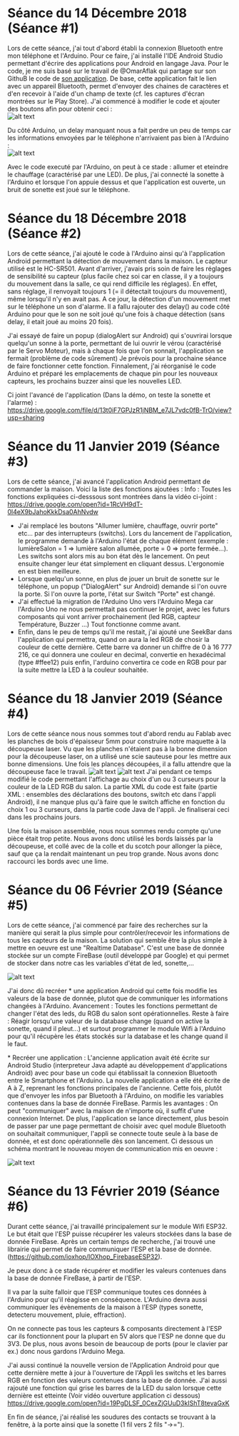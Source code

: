 # Séance du 14 Décembre 2018 (Séance #1)

Lors de cette séance, j'ai tout d'abord établi la connexion Bluetooth entre mon téléphone et l'Arduino. Pour ce faire, j'ai installé l'IDE Android Studio permettant d'écrire des applications pour Android en langage Java. Pour le code, je me suis basé sur le travail de @OmarAflak qui partage sur son GithuB le code de [son application](https://play.google.com/store/apps/details?id=me.aflak.bluetoothterminal). De base, cette application fait le lien avec un appareil Bluetooth, permet d'envoyer des chaines de caractères et d'en recevoir à l'aide d'un champ de texte (cf. les captures d'écran montrées sur le Play Store). J'ai commencé à modifier le code et ajouter des boutons afin pour obtenir ceci :
<br>
![alt text](https://github.com/LesDeuxM/Projet-Maison-Connectee/blob/master/Annexe/Screenshot_20181214-190624_Smart'%20House.jpg?raw=true "Screenshot de l'app")


Du côté Arduino, un delay manquant nous a fait perdre un peu de temps car les informations envoyées par le téléphone n'arrivaient pas bien à l'Arduino :<br> 
![alt text](https://github.com/LesDeuxM/Projet-Maison-Connectee/blob/master/Annexe/probl%C3%A8me_delay_14-12.PNG?raw=true "Problème de delay")


Avec le code executé par l'Arduino, on peut à ce stade : allumer et eteindre le chauffage (caractérisé par une LED).
De plus, j'ai connecté la sonette à l'Arduino et lorsque l'on appuie dessus et que l'application est ouverte, un bruit de sonette est joué sur le téléphone.


# Séance du 18 Décembre 2018 (Séance #2)
Lors de cette séance, j'ai ajouté le code à l'Arduino ainsi qu'à l'application Android permettant la détection de mouvement dans la maison. Le capteur utilisé est le HC-SR501. Avant d'arriver, j'avais pris soin de faire les réglages de sensibilité su capteur (plus facile chez soi car en classe, il y a toujours du mouvement dans la salle, ce qui rend difficile les réglages). En effet, sans réglage, il renvoyait toujours 1 (= il détectait toujours du mouvement), même lorsqu'il n'y en avait pas. A ce jour, la détection d'un mouvement met sur le téléphone un son d'alarme. Il a fallu rajouter des delay() au code côté Arduino pour que le son ne soit joué qu'une fois à chaque détection (sans delay, il etait joué au moins 20 fois). 

J'ai essayé de faire un popup (dialogAlert sur Android) qui s'ouvrirai lorsque quelqu'un sonne à la porte, permettant de lui ouvrir le vérou (caractérisé par le Servo Moteur), mais à chaque fois que l'on sonnait, l'application se fermait (problème de code sûrement) Je prévois pour la prochaine séance de faire fonctionner cette fonction.
Finnalement, j'ai réorganisé le code Arduino et préparé les emplacements de chaque pin pour les nouveaux capteurs, les prochains buzzer ainsi que les nouvelles LED.

Ci joint l'avancé de l'application (Dans la démo, on teste la sonette et l'alarme) : 
https://drive.google.com/file/d/13t0iF7GPJzR1jNBM_e7JL7vdc0fB-TrO/view?usp=sharing

# Séance du 11 Janvier 2019 (Séance #3)
Lors de cette séance, j'ai avancé l'application Android permettant de commander la maison. Voici la liste des fonctions ajoutées :
Info : Toutes les fonctions  expliquées ci-desssous sont montrées dans la vidéo ci-joint :
https://drive.google.com/open?id=1RcVH9dT-0l4eX9bJahoKkkDsa0AhNvdw
- J'ai remplacé les boutons "Allumer lumière, chauffage, ouvrir porte" etc... par des interrupteurs (switchs). Lors du lancement de l'application, le programme demande à l'Arduino l'état de chaque élément (exemple : lumièreSalon = 1 => lumière salon allumée, porte = 0 => porte fermée...). Les switchs sont alors mis au bon état dès le lancement. On peut ensuite changer leur état simplement en cliquant dessus. L'ergonomie en est bien meilleure. 
- Lorsque quelqu'un sonne, en plus de jouer un bruit de sonette sur le téléphone, un popup ("DialogAlert" sur Android) demande si l'on ouvre la porte. Si l'on ouvre la porte, l'état sur Switch "Porte" est changé.
- J'ai effectué la migration de l'Arduino Uno vers l'Arduino Mega car l'Arduino Uno ne nous permettait pas continuer le projet, avec les futurs composants qui vont arriver prochainement (led RGB, capteur Température, Buzzer ...) Tout fonctionne comme avant.
- Enfin, dans le peu de temps qu'il me restait, j'ai ajouté une SeekBar dans l'application qui permettra, quand on aura la led RGB de chosir la couleur de cette dernière. Cette barre va donner un chiffre de 0 à 16 777 216, ce qui donnera une couleur en decimal, convertie en hexadécimal (type #ffee12) puis enfin, l'arduino convertira ce code en RGB pour par la suite mettre la LED à la couleur souhaitée.

# Séance du 18 Janvier 2019 (Séance #4)
Lors de cette séance nous nous sommes tout d'abord rendu au Fablab avec les planches de bois d'épaisseur 5mm pour construire notre maquette à la découpeuse laser. Vu que les planches n'étaient pas à la bonne dimension pour la découpeuse laser, on a utilisé une scie sauteuse pour les mettre aux bonne dimensions. Une fois les plances découpées, il a fallu attendre que la découpeuse face le travail.
![alt text](https://github.com/LesDeuxM/Projet-Maison-Connectee/blob/master/Annexe/decoupeuse%20laser.jpg?raw=true "Problème de delay")
![alt text](https://github.com/LesDeuxM/Projet-Maison-Connectee/blob/master/Annexe/Scie%20sauteuse.jpg?raw=true "Problème de delay")
J'ai pendant ce temps modifié le code permettant l'affichage au choix d'un ou 3 curseurs pour la couleur de la LED RGB du salon. La partie XML du code est faite (partie XML : ensembles des déclarations des boutons, switch etc dans l'appli Android), il ne manque plus qu'à faire que le switch affiche en fonction du choix 1 ou 3 curseurs, dans la partie code Java de l'appli. Je finaliserai ceci dans les prochains jours.

Une fois la maison assemblée, nous nous sommes rendu compte qu'une pièce était trop petite. Nous avons donc utilisé les bords laissés par la découpeuse, et collé avec de la colle et du scotch pour allonger la pièce, sauf que ça la rendait maintenant un peu trop grande. Nous avons donc raccourci les bords avec une lime.

# Séance du 06 Février 2019 (Séance #5)
Lors de cette séance, j'ai commencé par faire des recherches sur la manière qui serait la plus simple pour contrôler/recevoir les informations de tous les capteurs de la maison. La solution qui semble être la plus simple à mettre en oeuvre est une "Realtime Database". C'est une base de donnée stockée sur un compte FireBase (outil développé par Google) et qui permet de stocker dans notre cas les variables d'état de led, sonette,... 

![alt text](https://github.com/LesDeuxM/Projet-Maison-Connectee/blob/master/Annexe/database.PNG?raw=true "Screenshot de la database")

J'ai donc dû recréer \* une application Android qui cette fois modifie les valeurs de la base de donnée, plutot que de communiquer les informations changées à l'Arduino. Avancement : Toutes les fonctions permettant de changer l'état des leds, du RGB du salon sont opérationnelles. Reste à faire : Réagir lorsqu'une valeur de la database change (quand on active la sonette, quand il pleut...) et surtout programmer le module Wifi à l'Arduino pour qu'il récupère les états stockés sur la database et les change quand il le faut.

\* Recréer une application : L'ancienne application avait été écrite sur Android Studio (interpreteur Java adapté au développement d'applications Android) avec pour base un code qui établissait la connexion Bluetooth entre le Smartphone et l'Arduino. La nouvelle application a elle été écrite de A à Z, reprenant les fonctions principales de l'ancienne. Cette fois, plutôt que d'envoyer les infos par Bluetooth à l'Arduino, on modifie les variables contenues dans la base de donnée FireBase. Parmis les avantages : On peut "communiquer" avec la maison de n'importe où, il suffit d'une connexion Internet. De plus, l'application se lance directement, plus besoin de passer par une page permettant de choisir avec quel module Bluetooth on souhaitait communiquer, l'appli se connecte toute seule à la base de donnée, et est donc opérationnelle dès son lancement.
Ci dessous un schéma montrant le nouveau moyen de communication mis en oeuvre :

![alt text](https://github.com/LesDeuxM/Projet-Maison-Connectee/blob/master/Annexe/Schema%20changement%20application.jpg?raw=true "Schema changement d'appli")

# Séance du 13 Février 2019 (Séance #6)
Durant cette séance, j'ai travaillé principalement sur le module Wifi ESP32. Le but était que l'ESP puisse récupérer les valeurs stockées dans la base de donnée FireBase. Après un certain temps de recherche, j'ai trouvé une librairie qui permet de faire communiquer l'ESP et la base de donnée. (https://github.com/ioxhop/IOXhop_FirebaseESP32).

Je peux donc à ce stade récupérer et modifier les valeurs contenues dans la base de donnée FireBase, à partir de l'ESP.

Il va par la suite falloir que l'ESP communique toutes ces données à l'Arduino pour qu'il réagisse en conséquence. L'Arduino devra aussi communiquer les évènements de la maison à l'ESP (types sonette, detecteru mouvement, pluie, effraction). 

On ne connecte pas tous les capteurs & composants directement à l'ESP car ils fonctionnent pour la plupart en 5V alors que l'ESP ne donne que du 3V3. De plus, nous avons besoin de beaucoup de ports (pour le clavier par ex.) donc nous gardons l'Arduino Mega.

J'ai aussi continué la nouvelle version de l'Application Android pour que cette dernière mette à jour à l'ouverture de l'Appli les switchs et les barres RGB en fonction des valeurs contenues dans la base de donnée. 
J'ai aussi rajouté une fonction qui grise les barres de la LED du salon lorsque cette dernière est etteinte (Voir vidéo ouverture application ci dessous)
https://drive.google.com/open?id=19PgDLSF_0CexZjGUuD3kIShT8tevaGxK

En fin de séance, j'ai réalisé les soudures des contacts se trouvant à la fenêtre, à la porte ainsi que la sonette (1 fil vers 2 fils "->=").

